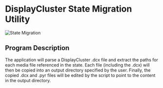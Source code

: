 # DisplayCluster State Migration Utility

![State Migration](http://imgur.com/UtmqfUJ.png)


## Program Description

The application will parse a DisplayCluster .dcx file and extract the paths for each media file referenced in the state. Each file (including the .dcx) will then be copied into an output directory specified by the user. Finally, the copied .dcx and .pyr files will be edited by the script to point to the content in the output directory. 
